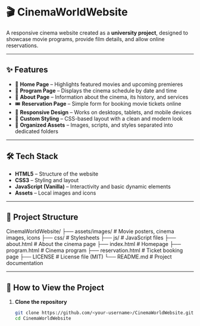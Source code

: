 # 🎬 CinemaWorldWebsite

A responsive cinema website created as a **university project**, designed to showcase movie programs, provide film details, and allow online reservations.

---

## ✨ Features
- 🎥 **Home Page** – Highlights featured movies and upcoming premieres
- 📅 **Program Page** – Displays the cinema schedule by date and time
- 📝 **About Page** – Information about the cinema, its history, and services
- 🎟 **Reservation Page** – Simple form for booking movie tickets online
- 📱 **Responsive Design** – Works on desktops, tablets, and mobile devices
- 🎨 **Custom Styling** – CSS-based layout with a clean and modern look
- 📂 **Organized Assets** – Images, scripts, and styles separated into dedicated folders

---

## 🛠 Tech Stack
- **HTML5** – Structure of the website  
- **CSS3** – Styling and layout  
- **JavaScript (Vanilla)** – Interactivity and basic dynamic elements  
- **Assets** – Local images and icons

---

## 📂 Project Structure
CinemaWorldWebsite/
├── assets/images/ # Movie posters, cinema images, icons
├── css/ # Stylesheets
├── js/ # JavaScript files
├── about.html # About the cinema page
├── index.html # Homepage
├── program.html # Cinema program
├── reservation.html # Ticket booking page
├── LICENSE # License file (MIT)
└── README.md # Project documentation

---

## 🚀 How to View the Project
1. **Clone the repository**
   ```bash
   git clone https://github.com/<your-username>/CinemaWorldWebsite.git
   cd CinemaWorldWebsite

